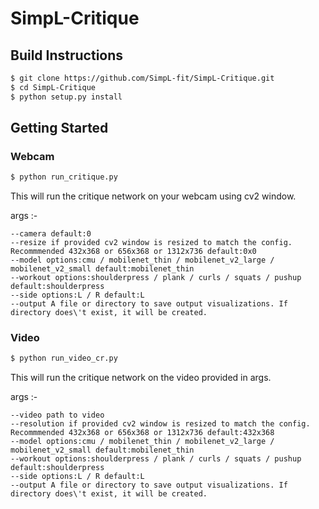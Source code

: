 # SimpL-Critique

## Build Instructions
```bash
$ git clone https://github.com/SimpL-fit/SimpL-Critique.git
$ cd SimpL-Critique
$ python setup.py install
```

## Getting Started
### Webcam
```bash
$ python run_critique.py
```
This will run the critique network on your webcam using cv2 window.

args :-
```
--camera default:0
--resize if provided cv2 window is resized to match the config. Recommmended 432x368 or 656x368 or 1312x736 default:0x0
--model options:cmu / mobilenet_thin / mobilenet_v2_large / mobilenet_v2_small default:mobilenet_thin
--workout options:shoulderpress / plank / curls / squats / pushup default:shoulderpress
--side options:L / R default:L
--output A file or directory to save output visualizations. If directory does\'t exist, it will be created.
```
### Video
```bash
$ python run_video_cr.py
```
This will run the critique network on the video provided in args.

args :-
```
--video path to video
--resolution if provided cv2 window is resized to match the config. Recommmended 432x368 or 656x368 or 1312x736 default:432x368
--model options:cmu / mobilenet_thin / mobilenet_v2_large / mobilenet_v2_small default:mobilenet_thin
--workout options:shoulderpress / plank / curls / squats / pushup default:shoulderpress
--side options:L / R default:L
--output A file or directory to save output visualizations. If directory does\'t exist, it will be created.
```
